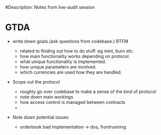 #Description: Notes from live-audit session

# GTDA

- write down goals.(ask questions from codebase.) RTFM
  - related to finding out how to do stuff. eg mint, burn etc.
  - how main functionality works depending on protocol.
  - what unique functionality is implemented.
  - how unique parameters are involved.
  - which currencies are used how they are handled.
- Scope out the protocol

  - roughly go over codebase to make a sense of the kind of protocol
  - note down main workings
  - how access control is managed between contracts
  -

- Note down potential issues
  - orderbook bad implementation -> dos, frontrunning
